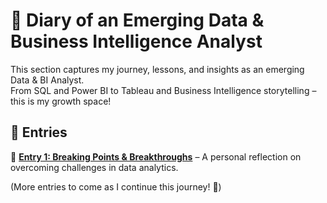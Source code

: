 # 📖 Diary of an Emerging Data & Business Intelligence Analyst  

This section captures my journey, lessons, and insights as an emerging Data & BI Analyst.  
From SQL and Power BI to Tableau and Business Intelligence storytelling – this is my growth space!  

## 📌 Entries  
📌 **[Entry 1: Breaking Points & Breakthroughs](breaking_points_and_breakthroughs.md)** – A personal reflection on overcoming challenges in data analytics.  

(More entries to come as I continue this journey! 🚀)  
